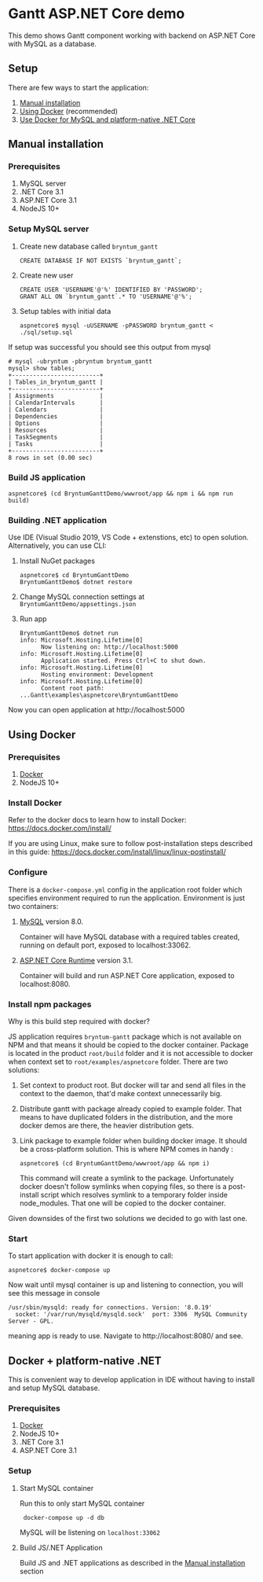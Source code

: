 # Gantt ASP.NET Core demo

This demo shows Gantt component working with backend on ASP.NET Core with MySQL as a database.

## Setup

There are few ways to start the application:

1. [Manual installation](#manual-installation)
2. [Using Docker](#using-docker) (recommended)
3. [Use Docker for MySQL and platform-native .NET Core](#Docker-+-platform-native-.NET)

<a name="manual"></a>
## Manual installation

### Prerequisites
1. MySQL server
2. .NET Core 3.1
3. ASP.NET Core 3.1
4. NodeJS 10+

### Setup MySQL server

1. Create new database called `bryntum_gantt`

    ```
    CREATE DATABASE IF NOT EXISTS `bryntum_gantt`;
    ```

2. Create new user

    ```
    CREATE USER 'USERNAME'@'%' IDENTIFIED BY 'PASSWORD';
    GRANT ALL ON `bryntum_gantt`.* TO 'USERNAME'@'%';
    ```

3. Setup tables with initial data

    ```
    aspnetcore$ mysql -uUSERNAME -pPASSWORD bryntum_gantt < ./sql/setup.sql
    ```

If setup was successful you should see this output from mysql

```
# mysql -ubryntum -pbryntum bryntum_gantt
mysql> show tables;
+-------------------------+
| Tables_in_bryntum_gantt |
+-------------------------+
| Assignments             |
| CalendarIntervals       |
| Calendars               |
| Dependencies            |
| Options                 |
| Resources               |
| TaskSegments            |
| Tasks                   |
+-------------------------+
8 rows in set (0.00 sec)
```

### Build JS application

```
aspnetcore$ (cd BryntumGanttDemo/wwwroot/app && npm i && npm run build)
```

### Building .NET application

Use IDE (Visual Studio 2019, VS Code + extenstions, etc) to open solution. Alternatively, you can use CLI:

1. Install NuGet packages
    ```
    aspnetcore$ cd BryntumGanttDemo
    BryntumGanttDemo$ dotnet restore
    ```
2. Change MySQL connection settings at `BryntumGanttDemo/appsettings.json`

3. Run app
    ```
    BryntumGanttDemo$ dotnet run
    info: Microsoft.Hosting.Lifetime[0]
          Now listening on: http://localhost:5000
    info: Microsoft.Hosting.Lifetime[0]
          Application started. Press Ctrl+C to shut down.
    info: Microsoft.Hosting.Lifetime[0]
          Hosting environment: Development
    info: Microsoft.Hosting.Lifetime[0]
          Content root path: ...Gantt\examples\aspnetcore\BryntumGanttDemo
    ```

Now you can open application at http://localhost:5000

<a name="docker"></a>
## Using Docker

### Prerequisites

1. [Docker](https://docs.docker.com/install/)
2. NodeJS 10+

### Install Docker

Refer to the docker docs to learn how to install Docker:
https://docs.docker.com/install/

If you are using Linux, make sure to follow post-installation steps described in this guide:
https://docs.docker.com/install/linux/linux-postinstall/

### Configure

There is a `docker-compose.yml` config in the application root folder which specifies environment required to run the
application. Environment is just two containers:

1. [MySQL](https://hub.docker.com/_/mysql) version 8.0.

    Container will have MySQL database with a required tables created, running on default port, exposed to localhost:33062.

2. [ASP.NET Core Runtime](https://hub.docker.com/_/microsoft-dotnet-core-aspnet/) version 3.1.

    Container will build and run ASP.NET Core application, exposed to localhost:8080.

### Install npm packages

Why is this build step required with docker?

JS application requires `bryntum-gantt` package which is not available on NPM and that means it should be copied to
the docker container. Package is located in the product `root/build` folder and it is not accessible to docker when
context set to `root/examples/aspnetcore` folder. There are two solutions:

1. Set context to product root. But docker will tar and send all files in the context to the daemon, that'd make context
unnecessarily big.

2. Distribute gantt with package already copied to example folder. That means to have duplicated folders
in the distribution, and the more docker demos are there, the heavier distribution gets.

3. Link package to example folder when building docker image. It should be a cross-platform solution. This is where NPM
comes in handy :
    ```
    aspnetcore$ (cd BryntumGanttDemo/wwwroot/app && npm i)
    ```

    This command will create a symlink to the package. Unfortunately docker doesn't follow symlinks when copying files,
    so there is a post-install script which resolves symlink to a temporary folder inside node_modules. That one will
    be copied to the docker container.

Given downsides of the first two solutions we decided to go with last one.

### Start

To start application with docker it is enough to call:

    aspnetcore$ docker-compose up

Now wait until mysql container is up and listening to connection, you will see this message in console

```
/usr/sbin/mysqld: ready for connections. Version: '8.0.19'
  socket: '/var/run/mysqld/mysqld.sock'  port: 3306  MySQL Community Server - GPL.
  ```

meaning app is ready to use. Navigate to http://localhost:8080/ and see.

## Docker + platform-native .NET

This is convenient way to develop application in IDE without having to install and setup MySQL database.

### Prerequisites

1. [Docker](https://docs.docker.com/install/)
2. NodeJS 10+
3. .NET Core 3.1
4. ASP.NET Core 3.1

### Setup

1. Start MySQL container

    Run this to only start MySQL container

        docker-compose up -d db

    MySQL will be listening on `localhost:33062`

2. Build JS/.NET Application

    Build JS and .NET applications as described in the [Manual installation](#dotner) section

